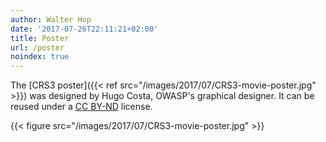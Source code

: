 ```yaml
---
author: Walter Hop
date: '2017-07-26T22:11:21+02:00'
title: Poster
url: /poster
noindex: true
---
```



The [CRS3 poster]({{< ref src="/images/2017/07/CRS3-movie-poster.jpg" >}}) was designed by Hugo Costa, OWASP's graphical designer. It can be reused under a [CC BY-ND](https://creativecommons.org/licenses/by-nd/4.0/) license.

{{< figure src="/images/2017/07/CRS3-movie-poster.jpg" >}}
